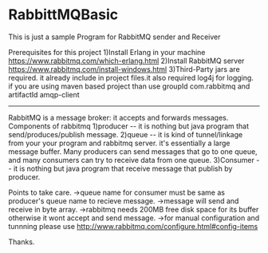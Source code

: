 # RabbittMQBasic
This is just a sample Program for RabbitMQ sender and Receiver


Prerequisites for this project
1)Install Erlang in your machine
https://www.rabbitmq.com/which-erlang.html
2)Install RabbitMQ server 
https://www.rabbitmq.com/install-windows.html
3)Third-Party jars are required. it already include in project files.it also required log4j for logging.
if you are using maven based project than use groupId com.rabbitmq and artifactId amqp-client



------------------------------------------------------------------------------------------------
RabbitMQ is a message broker: it accepts and forwards messages.
Components of rabbitmq
1)producer -- it is nothing but java program that send/produces/publish message.
2)queue -- it is kind of tunnel/linkage from your your program and rabbitmq server.
it's essentially a large message buffer.
Many producers can send messages that go to one queue, and many consumers can try to receive data from one queue.
3)Consumer -- it is nothing but java program that receive message that publish by producer.

Points to take care.
->queue name for consumer must be same as producer's queue name to recieve message. 
->message will send and receive in byte array.
->rabbitmq needs 200MB free disk space for its buffer otherwise it wont accept and send message.
->for manual configuration and tunnning please use http://www.rabbitmq.com/configure.html#config-items  


Thanks.
